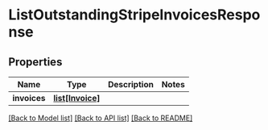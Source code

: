 # ListOutstandingStripeInvoicesResponse

## Properties
Name | Type | Description | Notes
------------ | ------------- | ------------- | -------------
**invoices** | [**list[Invoice]**](Invoice.md) |  | 

[[Back to Model list]](../README.md#documentation-for-models) [[Back to API list]](../README.md#documentation-for-api-endpoints) [[Back to README]](../README.md)


